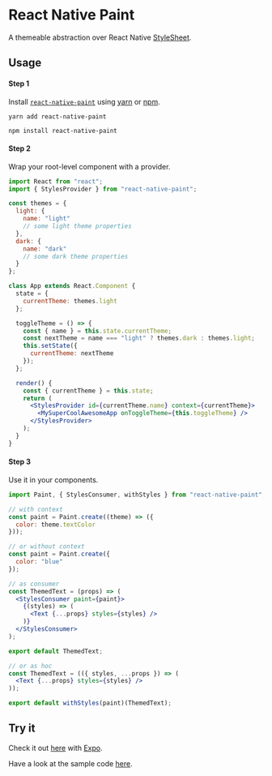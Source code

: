 # React Native Paint

A themeable abstraction over React Native [StyleSheet](https://facebook.github.io/react-native/docs/stylesheet.html).

## Usage

#### Step 1

Install [`react-native-paint`](https://www.npmjs.com/package/react-native-paint) using [yarn](https://yarnpkg.com/lang/en/) or [npm](https://www.npmjs.com/get-npm).

```
yarn add react-native-paint
```

```
npm install react-native-paint
```

#### Step 2

Wrap your root-level component with a provider.

```jsx
import React from "react";
import { StylesProvider } from "react-native-paint";

const themes = {
  light: {
    name: "light"
    // some light theme properties
  },
  dark: {
    name: "dark"
    // some dark theme properties
  }
};

class App extends React.Component {
  state = {
    currentTheme: themes.light
  };

  toggleTheme = () => {
    const { name } = this.state.currentTheme;
    const nextTheme = name === "light" ? themes.dark : themes.light;
    this.setState({
      currentTheme: nextTheme
    });
  };

  render() {
    const { currentTheme } = this.state;
    return (
      <StylesProvider id={currentTheme.name} context={currentTheme}>
        <MySuperCoolAwesomeApp onToggleTheme={this.toggleTheme} />
      </StylesProvider>
    );
  }
}
```

#### Step 3

Use it in your components.

```jsx
import Paint, { StylesConsumer, withStyles } from "react-native-paint";

// with context
const paint = Paint.create((theme) => ({
  color: theme.textColor
}));

// or without context
const paint = Paint.create({
  color: "blue"
});

// as consumer
const ThemedText = (props) => (
  <StylesConsumer paint={paint}>
    {(styles) => (
      <Text {...props} styles={styles} />
    )}
  </StylesConsumer>
);

export default ThemedText;

// or as hoc
const ThemedText = (({ styles, ...props }) => (
  <Text {...props} styles={styles} />
));

export default withStyles(paint)(ThemedText);
```

## Try it

Check it out [here](https://exp.host/@brankeye/themed-app) with [Expo](https://expo.io/).

Have a look at the sample code [here](https://github.com/brankeye/react-native-paint/tree/master/samples/themed-app).
